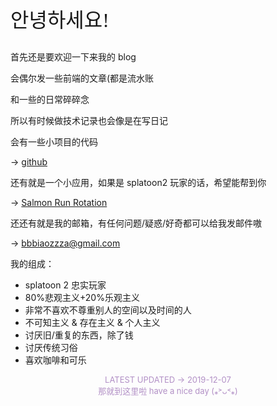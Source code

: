 <style>
@import url('https://fonts.googleapis.com/css?family=Nanum+Pen+Script&display=swap');
</style>

<div style="font-family: 'Nanum Pen Script', cursive;font-size: 2rem;line-height: 32px;">

안녕하세요!

</div>

首先还是要欢迎一下来我的 blog

会偶尔发一些前端的文章(都是流水账

和一些的日常碎碎念

所以有时候做技术记录也会像是在写日记

会有一些小项目的代码

-> [github](https://github.com/naichazhenhaohe)

还有就是一个小应用，如果是 splatoon2 玩家的话，希望能帮到你

-> [Salmon Run Rotation](http://47.103.13.83/splatoon)

还还有就是我的邮箱，有任何问题/疑惑/好奇都可以给我发邮件嗷

-> bbbiaozzza@gmail.com

我的组成：

- splatoon 2 忠实玩家
- 80%悲观主义+20%乐观主义
- 非常不喜欢不尊重别人的空间以及时间的人
- 不可知主义 & 存在主义 & 个人主义
- 讨厌旧/重复的东西，除了钱
- 讨厌传统习俗
- 喜欢咖啡和可乐

<center> <font size=2 color='#b290c6'>LATEST UPDATED → 2019-12-07</font> </center>
<center> <font size=2 color='#b290c6'>那就到这里啦 have a nice day (⁎˃ᴗ˂⁎)</font> </center>
